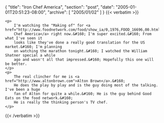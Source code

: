 {
  "title": "Iron Chef America",
  "section": "post",
  "date": "2005-01-01T20:51:23-08:00",
  "archive": [
    "2005/01/02"
  ]
}
{{< verbatim >}}

    <p>
        I'm watching the "Making of" for <a href="http://www.foodnetwork.com/food/show_ia/0,1976,FOOD_16696,00.html">Iron
        Chef America</a> right now.&#160; I'm super excited.&#160; From what I've seen it
        looks like they've done a really good translation for the US market.&#160; I'm planning
        on watching the marathon tonight.&#160; I watched the William Shatner special a while
        ago and wasn't all that impressed.&#160; Hopefully this one will be better. 
    </p>
    <p>
        The real clincher for me is <a href="http://www.altonbrown.com">Alton Brown</a>.&#160;
        He does the play by play and is the guy doing most of the talking. I've been a huge
        fan of Alton for quite a while.&#160; He is the guy behind Good Eats on the food network.&#160;
        He is really the thinking person's TV chef. 
    </p>

{{< /verbatim >}}
